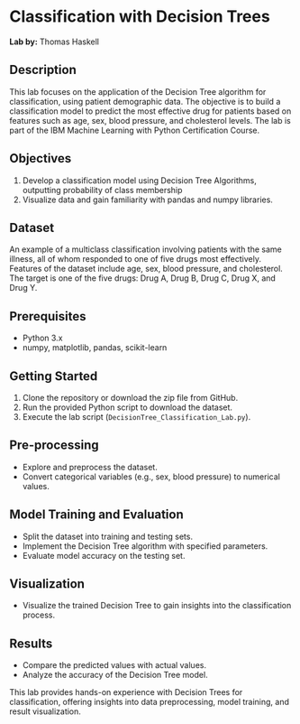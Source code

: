 # Classification with Decision Trees

**Lab by:** Thomas Haskell

## Description

This lab focuses on the application of the Decision Tree algorithm for classification, using patient demographic data. The objective is to build a classification model to predict the most effective drug for patients based on features such as age, sex, blood pressure, and cholesterol levels. The lab is part of the IBM Machine Learning with Python Certification Course.

## Objectives

1. Develop a classification model using Decision Tree Algorithms, outputting probability of class membership
2. Visualize data and gain familiarity with pandas and numpy libraries.

## Dataset

An example of a multiclass classification involving patients with the same illness, all of whom responded to one of five drugs most effectively. Features of the dataset include age, sex, blood pressure, and cholesterol. The target is one of the five drugs: Drug A, Drug B, Drug C, Drug X, and Drug Y.

## Prerequisites

- Python 3.x
- numpy, matplotlib, pandas, scikit-learn

## Getting Started

1. Clone the repository or download the zip file from GitHub.
2. Run the provided Python script to download the dataset.
3. Execute the lab script (`DecisionTree_Classification_Lab.py`).

## Pre-processing

- Explore and preprocess the dataset.
- Convert categorical variables (e.g., sex, blood pressure) to numerical values.

## Model Training and Evaluation

- Split the dataset into training and testing sets.
- Implement the Decision Tree algorithm with specified parameters.
- Evaluate model accuracy on the testing set.

## Visualization

- Visualize the trained Decision Tree to gain insights into the classification process.

## Results

- Compare the predicted values with actual values.
- Analyze the accuracy of the Decision Tree model.

This lab provides hands-on experience with Decision Trees for classification, offering insights into data preprocessing, model training, and result visualization.
